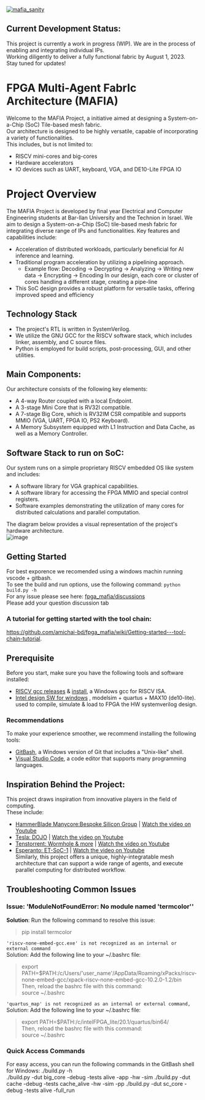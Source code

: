[![mafia_sanity](https://github.com/amichai-bd/fpga_mafia/actions/workflows/mafia_sanity.yml/badge.svg)](https://github.com/amichai-bd/fpga_mafia/actions/workflows/mafia_sanity.yml)

## Current Development Status:
This project is currently a work in progress (WIP). We are in the process of enabling and integrating individual IPs.  
Working diligently to deliver a fully functional fabric by August 1, 2023.  
Stay tuned for updates!  

# FPGA Multi-Agent FabrIc Architecture (MAFIA)
Welcome to the MAFIA Project, a initiative aimed at designing a System-on-a-Chip (SoC) Tile-based mesh fabric.  
Our architecture is designed to be highly versatile, capable of incorporating a variety of functionalities.  
This includes, but is not limited to:  
- RISCV mini-cores and big-cores
- Hardware accelerators
- IO devices such as UART, keyboard, VGA, and DE10-Lite FPGA IO

# Project Overview
The MAFIA Project is developed by final year Electrical and Computer Engineering students at Bar-Ilan University and the Technion in Israel.
We aim to design a System-on-a-Chip (SoC) tile-based mesh fabric for integrating diverse range of IPs and functionalities.
Key features and capabilities include:
- Acceleration of distributed workloads, particularly beneficial for AI inference and learning.
- Traditional program acceleration by utilizing a pipelining approach.
  - Example flow: Decoding -> Decrypting -> Analyzing -> Writing new data -> Encrypting -> Encoding
    In our design, each core or cluster of cores handling a different stage, creating a pipe-line
- This SoC design provides a robust platform for versatile tasks, offering improved speed and efficiency

## Technology Stack
- The project's RTL is written in SystemVerilog.
- We utilize the GNU GCC for the RISCV software stack, which includes linker, assembly, and C source files.
- Python is employed for build scripts, post-processing, GUI, and other utilities.

## Main Components:
Our architecture consists of the following key elements:
- A 4-way Router coupled with a local Endpoint.
- A 3-stage Mini Core that is RV32I compatible.
- A 7-stage Big Core, which is RV32IM CSR compatible and supports MMIO (VGA, UART, FPGA IO, PS2 Keyboard).
- A Memory Subsystem equipped with L1 Instruction and Data Cache, as well as a Memory Controller.

## Software Stack to run on SoC:
Our system runs on a simple proprietary RISCV embedded OS like system and includes:
- A software library for VGA graphical capabilities.
- A software library for accessing the FPGA MMIO and special control registers.
- Software examples demonstrating the utilization of many cores for distributed calculations and parallel computation.

The diagram below provides a visual representation of the project's hardware architecture.   
![image](https://user-images.githubusercontent.com/81047407/218485725-d4442e94-7129-48b9-92bb-8f2ce52a301c.png)


## Getting Started
For best exporence we recomended using a windows machin running vscode + gitbash.  
To see the build and run options, use the following command:
```python build.py -h ```  
For any issue please see here: [fpga_mafia/discussions](https://github.com/amichai-bd/fpga_mafia/discussions/101)  
Please add your question discussion tab
### A tutorial for getting started with the tool chain:  
https://github.com/amichai-bd/fpga_mafia/wiki/Getting-started---tool-chain-tutorial. 

## Prerequisite
Before you start, make sure you have the following tools and software installed:
- [RISCV gcc releases](https://github.com/xpack-dev-tools/riscv-none-embed-gcc-xpack/releases/) & [install](https://xpack.github.io/riscv-none-embed-gcc/install/), a Windows gcc for RISCV ISA.  
- [Intel design SW for windows](https://www.intel.com/content/www/us/en/software-kit/660907/intel-quartus-prime-lite-edition-design-software-version-20-1-1-for-windows.html) , modelsim + quartus + MAX10 (de10-lite). used to compile, simulate & load to FPGA the HW systemverilog design.  
### Recommendations
To make your experience smoother, we recommend installing the following tools:
- [GitBash](https://gitforwindows.org/), a Windows version of Git that includes a "Unix-like" shell.  
- [Visual Studio Code](https://code.visualstudio.com/download), a code editor that supports many programming languages.  


## Inspiration Behind the Project:  
This project draws inspiration from innovative players in the field of computing.  
These include:  
- [HammerBlade Manycore:Bespoke Silicon Group](https://www.bsg.ai/) | [Watch the video on Youtube](https://www.youtube.com/watch?v=gTM7Tc5DCA8)
- [Tesla: DOJO](https://www.tesla.com/AI) | [Watch the video on Youtube](https://www.youtube.com/watch?v=DSw3IwsgNnc)  
- [Tenstorrent: Wormhole & more](https://tenstorrent.com/) | [Watch the video on Youtube](https://www.youtube.com/watch?v=32CRYenTcdw)  
- [Esperanto: ET-SoC-1](https://www.esperanto.ai/)  | [Watch the video on Youtube](https://www.youtube.com/watch?v=5foT3huJ_Gg)  
Similarly, this project offers a unique, highly-integratable mesh architecture that can support a wide range of agents, and execute parallel computing for distributed workflow.

## Troubleshooting Common Issues
### Issue: 'ModuleNotFoundError: No module named 'termcolor''
**Solution**: Run the following command to resolve this issue:  
> pip install termcolor

``` 'riscv-none-embed-gcc.exe' is not recognized as an internal or external command ```  
Solution: Add the following line to your ~/.bashrc file:  
> export PATH=$PATH:/c/Users/'user_name'/AppData/Roaming/xPacks/riscv-none-embed-gcc/xpack-riscv-none-embed-gcc-10.2.0-1.2/bin   
Then, reload the bashrc file with this command:  
> source ~/.bashrc  

``` 'quartus_map' is not recognized as an internal or external command, ```
Solution: Add the following line to your ~/.bashrc file:  
> export PATH=$PATH:/c/intelFPGA_lite/20.1/quartus/bin64/   
Then, reload the bashrc file with this command:  
> source ~/.bashrc    

### Quick Access Commands
For easy access, you can run the following commands in the GitBash shell for Windows:
./build.py -h  
./build.py -dut big_core -debug -tests alive -app -hw -sim
./build.py -dut cache -debug -tests cache_alive -hw -sim -pp
./build.py -dut sc_core -debug -tests alive -full_run
